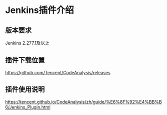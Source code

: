 
# Jenkins插件介绍
## 版本要求
Jenkins 2.277.1及以上  

## 插件下载位置
https://github.com/Tencent/CodeAnalysis/releases

## 插件使用说明
https://tencent.github.io/CodeAnalysis/zh/guide/%E6%8F%92%E4%BB%B6/Jenkins_Plugin.html
